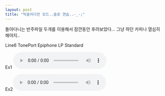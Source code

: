 ```yaml
---
layout: post
title: "믹솔리디언 모드..솔로 연습..-_-;"
---
```


돌아다니는 반주파일 두개를 이용해서 잠깐동안 후려보았다...
그냥 하던 카피나 열심히 해야지..

Line6 TonePort
Epiphone LP Standard

Ex1
<audio src="/assets/images/12aa2f7bdebcf43dbb8997ea96dd1f94.mp3" controls preload></audio>

Ex2<audio src="/assets/images/3fb018acd7cfb822026631438d4fd828.mp3" controls preload></audio>



